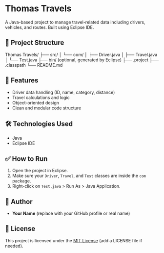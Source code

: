 # Thomas Travels

A Java-based project to manage travel-related data including drivers, vehicles, and routes. Built using Eclipse IDE.

## 📁 Project Structure

Thomas Travels/
├── src/
│ └── com/
│ ├── Driver.java
│ ├── Travel.java
│ └── Test.java
├── bin/ (optional, generated by Eclipse)
├── .project
├── .classpath
└── README.md

## 🚀 Features

- Driver data handling (ID, name, category, distance)
- Travel calculations and logic
- Object-oriented design
- Clean and modular code structure

## 🛠️ Technologies Used

- Java
- Eclipse IDE

## ✅ How to Run

1. Open the project in Eclipse.
2. Make sure your `Driver`, `Travel`, and `Test` classes are inside the `com` package.
3. Right-click on `Test.java` > Run As > Java Application.

## 📌 Author

- **Your Name** (replace with your GitHub profile or real name)

## 📜 License

This project is licensed under the [MIT License](LICENSE) (add a LICENSE file if needed).

